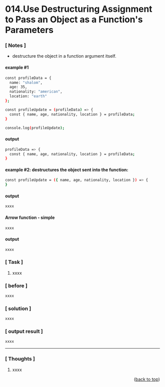 <a name="topage"></a>

# 014.Use Destructuring Assignment to Pass an Object as a Function's Parameters

### [ Notes ]
  * destructure the object in a function argument itself.

#### example #1

```sh
const profileData = {
  name: "shalom",
  age: 35,
  nationality: "american",
  location: "earth"
};

const profileUpdate = (profileData) => {
  const { name, age, nationality, location } = profileData;
}

console.log(profileUpdate);
```

#### output
```sh
profileData => {
  const { name, age, nationality, location } = profileData;
}
```

#### example #2: destructures the object sent into the function:

```sh
const profileUpdate = ({ name, age, nationality, location }) => {
}

```

#### output
```sh
xxxx
```

#### Arrow function - simple

```sh
xxxx
```

#### output
```sh
xxxx
```

### [ Task ]
  1. xxxx


### [ before ]

```sh
xxxx
```

### [ solution ]

```sh
xxxx
```

### [ output result ]

```sh
xxxx
```

-----

### [ Thoughts ]

  1. xxxx
  

<p align="right">(<a href="#topage">back to top</a>)</p>
<br/>
<br/>
